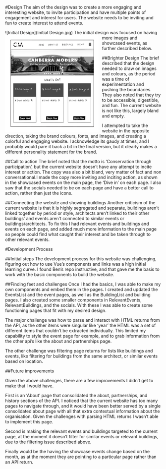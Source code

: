 #Design
The aim of the design was to create a more engaging and interesting website, to invite participation and have multiple points of engagement and interest for users. The website needs to be inviting and fun to create interest to attend events. 

![Initial Design](Initial Design.jpg)
<img src="Images/Initial Design.jpg"
     alt="Initial Design"
     style="float: left; margin-right: 10px; width:60%" />
The initial design was focused on having more images and showcased events, as further described below. 

##Brighter Design
The brief described that the design needed to draw on images and colours, as the period was a time of experimentation and pushing the boundaries. They also noted that they try to be accessible, digestible, and fun. The current website is not like this, largely bland and empty. 

I attempted to take the website in the opposite direction, taking the brand colours, fonts, and images, and creating a colorful and engaging website. I acknowledge its gaudy at times, and I probably would pare it back a bit in the final version, but it clearly makes a different personality statement for the brand. 

##Call to action
The brief noted that the motto is ‘Conservation through participation’, but the current website doesn’t have any attempt to incite interest or action. The copy was also a bit bland, very matter of fact and non conversational.I made the copy more inviting and inciting action, as shown in the showcased events on the main page, the ‘Dive in’ on each page. I also saw that the socials needed to be on each page and have a better call to action, rather than just the icons. 

##Connecting the website and showing buildings
Another criticism of the current website is that it is highly segregated and separate, buildings aren’t linked together by period or style, architects aren’t linked to their other buildings’ and events aren’t connected to similar events or buildings/architects. To fix this I had relevant events and buildings and events on each page, and added much more information to the main page so people could find what caught their interest and be taken through to other relevant events. 


#Development Process

##Initial steps
The development process for this website was challenging, figuring out how to use Vue’s components and links was a high initial learning curve. I found Ben’s repo instructive, and that gave me the basis to work with the basic components to build the website. 

##Finding feet and challenges
Once I had the basics, I was able to make my own components and embed them in the pages. I created and updated the EventsList and the event pages, as well as the BuildingList and building pages. I also created some smaller components in RelevantEvents, RelevantBuildings, and the socials. With these I was able to create some functioning pages that fit with my desired design. 

The major challenge was how to parse and interact with HTML returns from the API, as the other items were singular like ‘year’ the HTML was a set of different items that couldn’t be extracted individually. This limited my capability to style the event page for example, and to grab information from the other api’s like the about and partnerships page.

The other challenge was filtering page returns for lists like buildings and events, like filtering for buildings from the same architect, or similar events based on location. 

##Future improvements

Given the above challenges, there are a few improvements I didn’t get to make that I would have. 

First is an ‘About’ page that consolidated the about, partnerships, and history sections of the API. I noticed that the current website has too many pages to navigate through, and it would have been better served by a single consolidated about page with all that extra contextual information about the organisation. Given the challenges with parsing HTML returns I wasn’t able to implement this page. 

Second is making the relevant events and buildings targeted to the current page, at the moment it doesn’t filter for similar events or relevant buildings, due to the filtering issue described above. 

Finally would be the having the showcase events change based on the month, as at the moment they are pointing to a particular page rather than an API return. 

